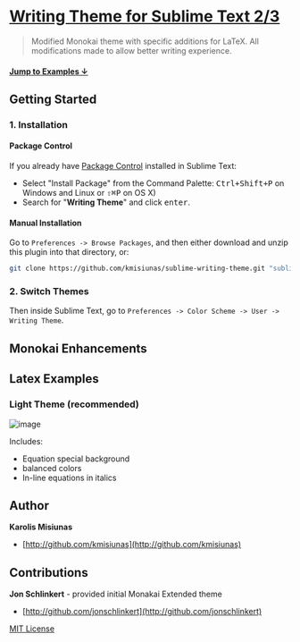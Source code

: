 # [Writing Theme for Sublime Text 2/3](https://github.com/kmisiunas/sublime-writing-theme)

> Modified Monokai theme with specific additions for LaTeX. All modifications made to allow better writing experience. 

#### [Jump to Examples ↓](#examples)

## Getting Started

### 1. Installation

#### Package Control

If you already have [Package Control](http://wbond.net/sublime_packages/package_control/) installed in Sublime Text:

* Select "Install Package" from the Command Palette: <kbd>Ctrl+Shift+P</kbd> on Windows and Linux or <kbd>⇧⌘P</kbd> on OS X)
* Search for "**Writing Theme**" and click <kbd>enter</kbd>.

#### Manual Installation

Go to `Preferences -> Browse Packages`, and then either download and unzip this plugin into that directory, or:

``` bash
git clone https://github.com/kmisiunas/sublime-writing-theme.git "sublime-writing-theme"
```

### 2. Switch Themes

Then inside Sublime Text, go to `Preferences -> Color Scheme -> User -> Writing Theme`.


## Monokai Enhancements


## Latex Examples

### Light Theme (recommended)

![image](https://raw.githubusercontent.com/kmisiunas/sublime-writing-theme/master/screenshots/bright-theme.png)

Includes: 
 - Equation special background
 - balanced colors
 - In-line equations in italics

## Author

**Karolis Misiunas**

+ [http://github.com/kmisiunas](http://github.com/kmisiunas)


## Contributions

**Jon Schlinkert** - provided initial Monakai Extended theme
+ [http://github.com/jonschlinkert](http://github.com/jonschlinkert)

[MIT License](LICENSE-MIT)